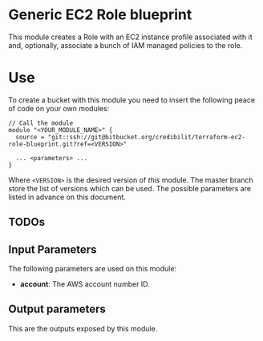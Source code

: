 Generic EC2 Role blueprint
===================================

This module creates a Role with an EC2 instance profile associated with it and, optionally, associate a bunch of IAM managed policies to the role.

# Use

To create a bucket with this module you need to insert the following peace of code on your own modules:

```
// Call the module
module "<YOUR_MODULE_NAME>" {
  source = "git::ssh://git@bitbucket.org/credibilit/terraform-ec2-role-blueprint.git?ref=<VERSION>"

  ... <parameters> ...
}
```

Where `<VERSION>` is the desired version of *this* module. The master branch store the list of versions which can be used. The possible parameters are listed in advance on this document.

## TODOs


## Input Parameters

The following parameters are used on this module:

- **account**: The AWS account number ID.

## Output parameters

This are the outputs exposed by this module.
